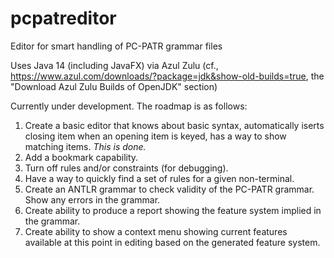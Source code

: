 # pcpatreditor
Editor for smart handling of PC-PATR grammar files

Uses Java 14 (including JavaFX) via Azul Zulu (cf., https://www.azul.com/downloads/?package=jdk&show-old-builds=true, the "Download Azul Zulu Builds of OpenJDK" section)

Currently under development.  The roadmap is as follows:

1. Create a basic editor that knows about basic syntax, automatically iserts closing item when an opening item is keyed, has a way to show matching items.  *This is done.*
1. Add a bookmark capability.
1. Turn off rules and/or constraints (for debugging).
1. Have a way to quickly find a set of rules for a given non-terminal.
2. Create an ANTLR grammar to check validity of the PC-PATR grammar.  Show any errors in the grammar.
3. Create ability to produce a report showing the feature system implied in the grammar.
1. Create ability to show a context menu showing current features available at this point in editing based on the generated feature system.
